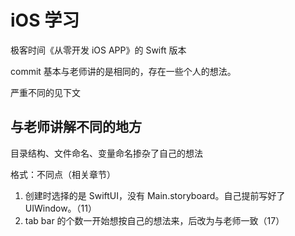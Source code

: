 # iOS 学习

极客时间《从零开发 iOS APP》的 Swift 版本

commit 基本与老师讲的是相同的，存在一些个人的想法。

严重不同的见下文

## 与老师讲解不同的地方

目录结构、文件命名、变量命名掺杂了自己的想法

格式：不同点（相关章节）

1. 创建时选择的是 SwiftUI，没有 Main.storyboard。自己提前写好了 UIWindow。（11）
2. tab bar 的个数一开始想按自己的想法来，后改为与老师一致（17）

